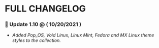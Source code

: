 # FULL CHANGELOG

### 📢 Update 1.10 @ ( 10/20/2021 )
- *Added Pop_OS, Void Linux, Linux Mint, Fedora and MX Linux theme styles to the collection.*
